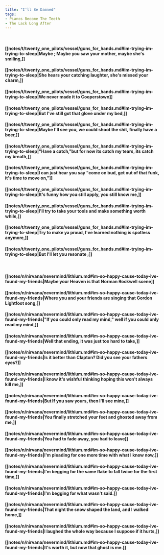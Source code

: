 ```yaml
---
title: "I’ll Be Damned"
tags:
- Pianos Become The Teeth
- The Lack Long After
---
```

&nbsp;
#### [[notes/t/twenty_one_pilots/vessel/guns_for_hands.md#im-trying-im-trying-to-sleep|Maybe ; Maybe you saw your mother, maybe she's smiling,]]
#### [[notes/t/twenty_one_pilots/vessel/guns_for_hands.md#im-trying-im-trying-to-sleep|She hears your catching laughter, she's missed your charm,]]
#### [[notes/t/twenty_one_pilots/vessel/guns_for_hands.md#im-trying-im-trying-to-sleep|We never made it to Cooperstown]]
#### [[notes/t/twenty_one_pilots/vessel/guns_for_hands.md#im-trying-im-trying-to-sleep|But I've still got that glove under my bed,]]
#### [[notes/t/twenty_one_pilots/vessel/guns_for_hands.md#im-trying-im-trying-to-sleep|Maybe I'll see you, we could shoot the shit, finally have a beer,]]
#### [[notes/t/twenty_one_pilots/vessel/guns_for_hands.md#im-trying-im-trying-to-sleep|"Have a catch,"but for now its catch my tears, its catch my breath,]]
#### [[notes/t/twenty_one_pilots/vessel/guns_for_hands.md#im-trying-im-trying-to-sleep|I can just hear you say "come on bud, get out of that funk, it's time to move on,"]]
#### [[notes/t/twenty_one_pilots/vessel/guns_for_hands.md#im-trying-im-trying-to-sleep|It's funny how you still apply, you still know me,]]
#### [[notes/t/twenty_one_pilots/vessel/guns_for_hands.md#im-trying-im-trying-to-sleep|I'll try to take your tools and make something worth while,]]
#### [[notes/t/twenty_one_pilots/vessel/guns_for_hands.md#im-trying-im-trying-to-sleep|Try to make ya proud, I've learned nothing is spotless anymore,]]
#### [[notes/t/twenty_one_pilots/vessel/guns_for_hands.md#im-trying-im-trying-to-sleep|But I'll let you resonate ;]]
&nbsp;
#### [[notes/n/nirvana/nevermind/lithium.md#im-so-happy-cause-today-ive-found-my-friends|Maybe your Heaven is that Norman Rockwell scene]]
#### [[notes/n/nirvana/nevermind/lithium.md#im-so-happy-cause-today-ive-found-my-friends|Where you and your friends are singing that Gordon Lightfoot song,]]
#### [[notes/n/nirvana/nevermind/lithium.md#im-so-happy-cause-today-ive-found-my-friends|"If you could only read my mind," well if you could only read my mind,]]
#### [[notes/n/nirvana/nevermind/lithium.md#im-so-happy-cause-today-ive-found-my-friends|Well that ending, it was just too hard to take,]]
#### [[notes/n/nirvana/nevermind/lithium.md#im-so-happy-cause-today-ive-found-my-friends|Is it better than Clapton? Did you see your fathers eyes?]]
#### [[notes/n/nirvana/nevermind/lithium.md#im-so-happy-cause-today-ive-found-my-friends|I know it's wishful thinking hoping this won't always kill me,]]
#### [[notes/n/nirvana/nevermind/lithium.md#im-so-happy-cause-today-ive-found-my-friends|But If you saw yours, then I'll see mine,]]
#### [[notes/n/nirvana/nevermind/lithium.md#im-so-happy-cause-today-ive-found-my-friends|You finally stretched your feet and ghosted away from me,]]
#### [[notes/n/nirvana/nevermind/lithium.md#im-so-happy-cause-today-ive-found-my-friends|You had to fade away, you had to leave]]
#### [[notes/n/nirvana/nevermind/lithium.md#im-so-happy-cause-today-ive-found-my-friends|I'm pleading for one more time with what I know now,]]
#### [[notes/n/nirvana/nevermind/lithium.md#im-so-happy-cause-today-ive-found-my-friends|I'm begging for the same flake to fall twice for the first time,]]
#### [[notes/n/nirvana/nevermind/lithium.md#im-so-happy-cause-today-ive-found-my-friends|I'm begging for what wasn't said.]]
#### [[notes/n/nirvana/nevermind/lithium.md#im-so-happy-cause-today-ive-found-my-friends|That night the snow shaped the land, and I walked home,]]
#### [[notes/n/nirvana/nevermind/lithium.md#im-so-happy-cause-today-ive-found-my-friends|I laughed the whole way because I suppose if it hurts,]]
#### [[notes/n/nirvana/nevermind/lithium.md#im-so-happy-cause-today-ive-found-my-friends|It's worth it, but now that ghost is me.]]
